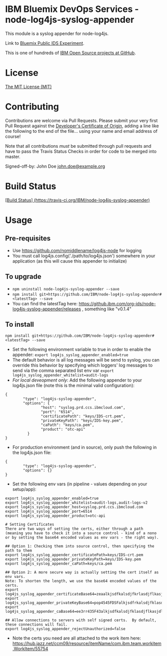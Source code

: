 # IBM Bluemix DevOps Services - node-log4js-syslog-appender

This module is a syslog appender for node-log4js.

Link to [Bluemix Public IDS Experiment](https://new-console.ng.bluemix.net/dashboard/devops).

This is one of hundreds of [IBM Open Source projects at GitHub](http://ibm.github.io).

# License

[The MIT License (MIT)](LICENSE.txt)

# Contributing

Contributions are welcome via Pull Requests. Please submit your very first Pull Request against the [Developer's Certificate of Origin](DCO.txt), adding a line like the following to the end of the file... using your name and email address of course!

Note that all contributions *must* be submitted through pull requests and have to pass the Travis Status Checks in order for code to be merged into master.

Signed-off-by: John Doe <john.doe@example.org>

# Build Status
[[Build Status] (https://travis-ci.org/IBM/node-log4js-syslog-appender)](https://travis-ci.org/IBM/node-log4js-syslog-appender)


# Usage

## Pre-requisites
- Use https://github.com/nomiddlename/log4js-node for logging
- You must call log4js.config('./path/to/log4js.json') somewhere in your application (as this will cause this appender to initialize)


## To upgrade
- `npm uninstall node-log4js-syslog-appender --save`
- `npm install git+https://github.com/IBM/node-log4js-syslog-appender#<latestTag> --save`
- You can find the latestTag here: https://github.ibm.com/org-ids/node-log4js-syslog-appender/releases , something like "v0.1.4"

## To install
`npm install git+https://github.com/IBM/node-log4js-syslog-appender#<latestTag> --save`
- Set the following environment variable to true in order to enable the appender: `export log4js_syslog_appender_enabled=true`
- The default behavior is all log messages will be send to syslog, you can override this behavior by
specifying which loggers' log messages to send via the comma separated list env var `export log4js_syslog_appender_whitelist=audit-logs`
- *For local deveopment only*: Add the following appender to your log4js.json file (note this is the minimal valid configuration):
```
{
        "type": "log4js-syslog-appender",
        "options": {
                "host": "syslog.prd.ccs.ibmcloud.com",
                "port": "6514",
                "certificatePath": "keys/IDS-crt.pem",
                "privateKeyPath": "keys/IDS-key.pem",
                "caPath": "keys/ca.pem",
                "product": "otc-api"
          }
}
```
- For production environment (and in source), only push the following in the log4js.json file:
```
{
        "type": "log4js-syslog-appender",
        "options": {}
}
```
- Set the following env vars (in pipeline - values depending on your setup/app):
```
export log4js_syslog_appender_enabled=true
export log4js_syslog_appender_whitelist=audit-logs,audit-logs-v2
export log4js_syslog_appender_host=syslog.prd.ccs.ibmcloud.com
export log4js_syslog_appender_port=6514
export log4js_syslog_appender_product=otc-api

# Setting Certificates
There are two ways of setting the certs, either through a path (meaning you have to check it into a source control - kind of a nono or by setting the base64 encoded values as env vars - the right way).

## Option 1: Checking them into source control, then specifying the path to them
export log4js_syslog_appender_certificatePath=keys/IDS-crt.pem
export log4js_syslog_appender_privateKeyPath=keys/IDS-key.pem
export log4js_syslog_appender_caPath=keys/ca.pem

## Option 2: A more secure way is actually setting the cert itself as env vars.
Note: To shorten the length, we use the base64 encoded values of the certs.
export log4js_syslog_appender_certificateBase64=zeaalkjsdfkalsdjfkrlasdjflkasjdlfkjsdfKLJFLSKDJF9f34
export log4js_syslog_appender_privateKeyBase64=pop4545FDSFalkjsdfrkalsdjfklasdjflkasjdlfkjsdfKLJFLSKDJF9f34
export log4js_syslog_appender_caBase64=ee3rr435F43alkjsdfkalsdjfklasdjflkasjdlfkjsdfKLJFLSKDJF9f34

## Allow connections to servers with self signed certs.  By default, these connections will fail.
export log4js_syslog_appender_rejectUnauthorized=false
```
- Note the certs you need are all attached to the work item here: https://hub.jazz.net/ccm09/resource/itemName/com.ibm.team.workitem.WorkItem/55754
